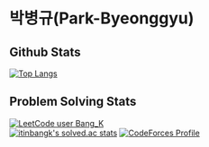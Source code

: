 # 박병규(Park-Byeonggyu)

## Github Stats  
[![Top Langs](https://github-readme-stats.vercel.app/api/top-langs/?username=ggyuchive)](https://github.com/ggyuchive)  
## Problem Solving Stats  
[![LeetCode user Bang_K](https://img.shields.io/badge/dynamic/json?style=flat&labelColor=black&color=%23ffa116&label=Solved&query=solvedOverTotal&url=https%3A%2F%2Fleetcode-badge.vercel.app%2Fapi%2Fusers%2FBang_k&logo=leetcode&logoColor=yellow)](https://leetcode.com/Bang_K/)  
[![itinbangk's solved.ac stats](http://mazassumnida.wtf/api/v2/generate_badge?boj=itinbangk)](https://www.acmicpc.net/user/itinbangk)
[![CodeForces Profile](https://cf.leed.at?id=itinbangk)](https://codeforces.com/profile/itinbangk)
